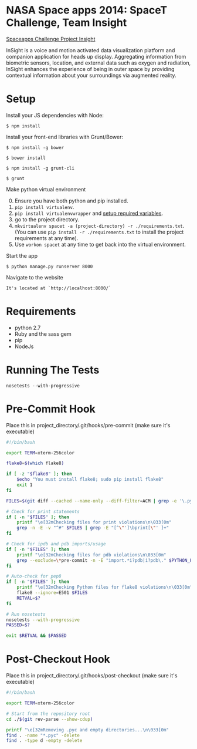 NASA Space apps 2014: SpaceT Challenge, Team Insight
====================================================
[Spaceapps Challenge Project Insight](https://2014.spaceappschallenge.org/project/insight-/)

InSight is a voice and motion activated data visualization platform and companion application for heads up display. Aggregating information from biometric sensors, location, and external data such as oxygen and radiation, InSight enhances the experience of being in outer space by providing contextual information about your surroundings via augmented reality. 

Setup
=====

Install your JS dependencies with Node:

    $ npm install

Install your front-end libraries with Grunt/Bower:

	$ npm install -g bower

    $ bower install

    $ npm install -g grunt-cli

    $ grunt

Make python virtual environment

0. Ensure you have both python and pip installed.
1. `pip install virtualenv`.
2. `pip install virtualenvwrapper` and [setup required variables](http://virtualenvwrapper.readthedocs.org/en/latest/install.html).
3. go to the project directory.
4. `mkvirtualenv spacet -a (project-directory) -r ./requirements.txt`. (You can use `pip install -r ./requirements.txt` to install the project requirements at any time).
5. Use `workon spacet` at any time to get back into the virtual environment.

Start the app

    $ python manage.py runserver 8000

Navigate to the website

    It's located at `http://localhost:8000/`

Requirements
============

* python 2.7
* Ruby and the sass gem
* pip
* NodeJs


Running The Tests
=================
`nosetests --with-progressive`

Pre-Commit Hook
===============

Place this in project_directory/.git/hooks/pre-commit (make sure it's executable)
```bash
#!/bin/bash

export TERM=xterm-256color

flake8=$(which flake8)

if [ -z "$flake8" ]; then
    $echo "You must install flake8; sudo pip install flake8"
    exit 1
fi

FILES=$(git diff --cached --name-only --diff-filter=ACM | grep -e '\.py$')

# Check for print statements
if [ -n "$FILES" ]; then
    printf "\e[32mChecking files for print violations\n\033[0m"
    grep -n -E -v "^#" $FILES | grep -E "[^\"']\bprint[\"' ]+"
fi

# Check for ipdb and pdb imports/usage
if [ -n "$FILES" ]; then
    printf "\e[32mChecking files for pdb violations\n\033[0m"
    grep --exclude=\*pre-commit -n -E "import.*i?pdb|i?pdb\." $PYTHON_FILES
fi

# Auto-check for pep8
if [ -n "$FILES" ]; then
    printf "\e[32mChecking Python files for flake8 violations\n\033[0m"
    flake8 --ignore=E501 $FILES
    RETVAL=$?
fi

# Run nosetests
nosetests --with-progressive
PASSED=$?

exit $RETVAL && $PASSED
```

Post-Checkout Hook
==================
Place this in project_directory/.git/hooks/post-checkout (make sure it's executable)

```bash
#!/bin/bash

export TERM=xterm-256color

# Start from the repository root
cd ./$(git rev-parse --show-cdup)

printf "\e[32mRemoving .pyc and empty directories...\n\033[0m"
find . -name "*.pyc" -delete
find . -type d -empty -delete
```
